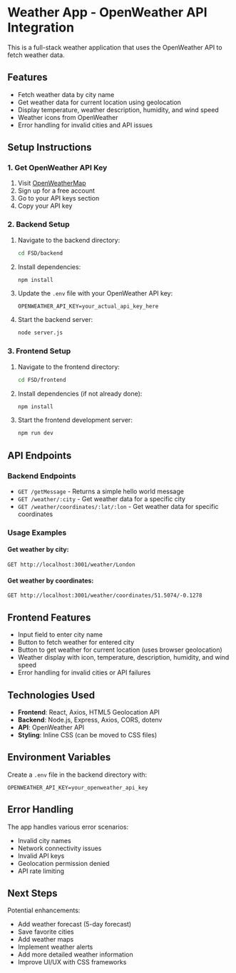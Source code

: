 # Weather App - OpenWeather API Integration

This is a full-stack weather application that uses the OpenWeather API to fetch weather data.

## Features

- Fetch weather data by city name
- Get weather data for current location using geolocation
- Display temperature, weather description, humidity, and wind speed
- Weather icons from OpenWeather
- Error handling for invalid cities and API issues

## Setup Instructions

### 1. Get OpenWeather API Key

1. Visit [OpenWeatherMap](https://openweathermap.org/api)
2. Sign up for a free account
3. Go to your API keys section
4. Copy your API key

### 2. Backend Setup

1. Navigate to the backend directory:
   ```bash
   cd FSD/backend
   ```

2. Install dependencies:
   ```bash
   npm install
   ```

3. Update the `.env` file with your OpenWeather API key:
   ```
   OPENWEATHER_API_KEY=your_actual_api_key_here
   ```

4. Start the backend server:
   ```bash
   node server.js
   ```

### 3. Frontend Setup

1. Navigate to the frontend directory:
   ```bash
   cd FSD/frontend
   ```

2. Install dependencies (if not already done):
   ```bash
   npm install
   ```

3. Start the frontend development server:
   ```bash
   npm run dev
   ```

## API Endpoints

### Backend Endpoints

- `GET /getMessage` - Returns a simple hello world message
- `GET /weather/:city` - Get weather data for a specific city
- `GET /weather/coordinates/:lat/:lon` - Get weather data for specific coordinates

### Usage Examples

#### Get weather by city:
```
GET http://localhost:3001/weather/London
```

#### Get weather by coordinates:
```
GET http://localhost:3001/weather/coordinates/51.5074/-0.1278
```

## Frontend Features

- Input field to enter city name
- Button to fetch weather for entered city
- Button to get weather for current location (uses browser geolocation)
- Weather display with icon, temperature, description, humidity, and wind speed
- Error handling for invalid cities or API failures

## Technologies Used

- **Frontend**: React, Axios, HTML5 Geolocation API
- **Backend**: Node.js, Express, Axios, CORS, dotenv
- **API**: OpenWeather API
- **Styling**: Inline CSS (can be moved to CSS files)

## Environment Variables

Create a `.env` file in the backend directory with:

```
OPENWEATHER_API_KEY=your_openweather_api_key
```

## Error Handling

The app handles various error scenarios:
- Invalid city names
- Network connectivity issues
- Invalid API keys
- Geolocation permission denied
- API rate limiting

## Next Steps

Potential enhancements:
- Add weather forecast (5-day forecast)
- Save favorite cities
- Add weather maps
- Implement weather alerts
- Add more detailed weather information
- Improve UI/UX with CSS frameworks
